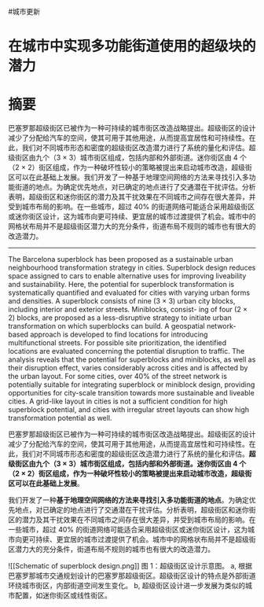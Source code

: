 #城市更新 

# 在城市中实现多功能街道使用的超级块的潜力

# 摘要

巴塞罗那超级街区已被作为一种可持续的城市街区改造战略提出。超级街区的设计减少了分配给汽车的空间，使其可用于其他用途，从而提高宜居性和可持续性。在此，我们对不同城市形态和密度的超级街区改造潜力进行了系统的量化和评估。超级街区由九个（3 × 3）城市街区组成，包括内部和外部街道。迷你街区由 4 个（2 × 2）街区组成，作为一种破坏性较小的策略被提出来启动城市改造，超级街区可以在此基础上发展。我们开发了一种基于地理空间网络的方法来寻找引入多功能街道的地点。为确定优先地点，对已确定的地点进行了交通潜在干扰评估。分析表明，超级街区和迷你街区的潜力及其干扰效果在不同城市之间存在很大差异，并受到城市布局的影响。在一些城市，超过 40% 的街道网络可能适合采用超级街区或迷你街区设计，这为城市向更可持续、更宜居的城市过渡提供了机会。城市中的网格状布局并不是超级街区潜力大的充分条件，街道布局不规则的城市也有很大的改造潜力。

---

The Barcelona superblock has been proposed as a sustainable urban neighbourhood transformation strategy in cities. Superblock design reduces space assigned to cars to enable alternative uses for improving liveability and sustainability. Here, the potential for superblock transformation is systematically quantified and evaluated for cities with varying urban forms and densities. A superblock consists of nine (3 × 3) urban city blocks, including interior and exterior streets. Miniblocks, consist- ing of four (2 × 2) blocks, are proposed as a less-disruptive strategy to initiate urban transformation on which superblocks can build. A geospatial network-based approach is developed to find locations for introducing multifunctional streets. For possible site prioritization, the identified locations are evaluated concerning the potential disruption to traffic. The analysis reveals that the potential for superblocks and miniblocks, as well as their disruption effect, varies considerably across cities and is affected by the urban layout. For some cities, over 40% of the street network is potentially suitable for integrating superblock or miniblock design, providing opportunities for city-scale transition towards more sustainable and liveable cities. A grid-like layout in cities is not a sufficient condition for high superblock potential, and cities with irregular street layouts can show high transformation potential as well.

巴塞罗那超级街区已被作为一种可持续的城市街区改造战略提出。超级街区的设计减少了分配给汽车的空间，使其可用于其他用途，从而提高宜居性和可持续性。在此，我们对不同城市形态和密度的超级街区改造潜力进行了系统的量化和评估。**超级街区由九个（3 × 3）城市街区组成，包括内部和外部街道。迷你街区由 4 个（2 × 2）街区组成，作为一种破坏性较小的策略被提出来启动城市改造，超级街区可以在此基础上发展**。

我们开发了一种**基于地理空间网络的方法来寻找引入多功能街道的地点**。为确定优先地点，对已确定的地点进行了交通潜在干扰评估。分析表明，超级街区和迷你街区的潜力及其干扰效果在不同城市之间存在很大差异，并受到城市布局的影响。在一些城市，超过 40% 的街道网络可能适合采用超级街区或迷你街区设计，这为城市向更可持续、更宜居的城市过渡提供了机会。城市中的网格状布局并不是超级街区潜力大的充分条件，街道布局不规则的城市也有很大的改造潜力。

![[Schematic of superblock design.png]]
图 1：超级街区设计示意图。
a, 根据巴塞罗那城市交通规划设计的巴塞罗那超级街区。超级街区设计的特点是外部街道环绕城市街区，内部街道空间发生变化。 
b, 超级街区设计进一步发展为类似的城市配置，如迷你街区或线性街区。